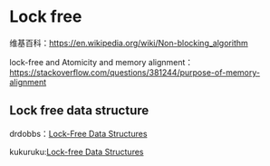 # Lock free

维基百科：https://en.wikipedia.org/wiki/Non-blocking_algorithm

lock-free and Atomicity and memory alignment：https://stackoverflow.com/questions/381244/purpose-of-memory-alignment

## Lock free data structure

drdobbs：[Lock-Free Data Structures](https://www.drdobbs.com/lock-free-data-structures/184401865)

kukuruku:[Lock-free Data Structures](https://kukuruku.co/post/lock-free-data-structures-introduction/)



